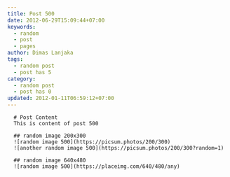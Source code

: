 ```yaml
---
title: Post 500
date: 2012-06-29T15:09:44+07:00
keywords:
  - random
  - post
  - pages
author: Dimas Lanjaka
tags:
  - random post
  - post has 5
category:
  - random post
  - post has 0
updated: 2012-01-11T06:59:12+07:00
---
```


      # Post Content
      This is content of post 500

      ## random image 200x300
      ![random image 500](https://picsum.photos/200/300)
      ![another random image 500](https://picsum.photos/200/300?random=1)

      ## random image 640x480
      ![random image 500](https://placeimg.com/640/480/any)
      